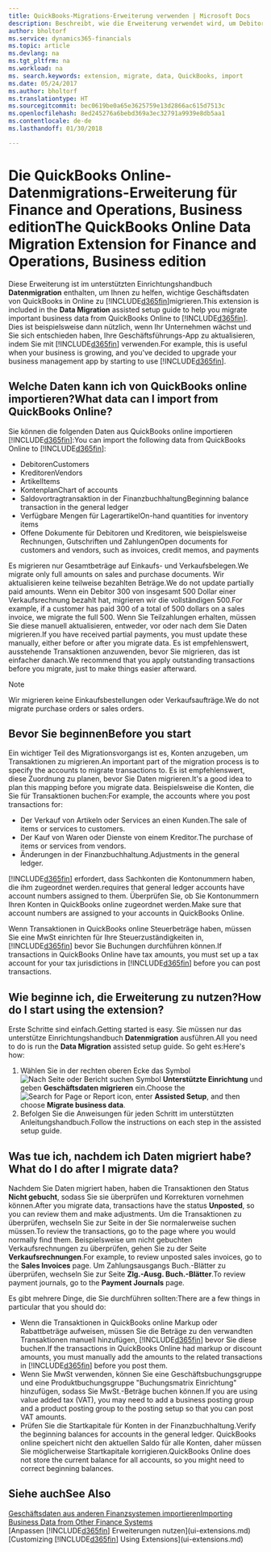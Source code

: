 ```yaml
---
title: QuickBooks-Migrations-Erweiterung verwenden | Microsoft Docs
description: Beschreibt, wie die Erweiterung verwendet wird, um Debitoren, Kreditoren, Artikel und Konten aus QuickBooks-Online auf Finance and Operations, Business edition zu migrieren
author: bholtorf
ms.service: dynamics365-financials
ms.topic: article
ms.devlang: na
ms.tgt_pltfrm: na
ms.workload: na
ms. search.keywords: extension, migrate, data, QuickBooks, import
ms.date: 05/24/2017
ms.author: bholtorf
ms.translationtype: HT
ms.sourcegitcommit: bec0619be0a65e3625759e13d2866ac615d7513c
ms.openlocfilehash: 8ed245276a6bebd369a3ec32791a9939e8db5aa1
ms.contentlocale: de-de
ms.lasthandoff: 01/30/2018

---
```


# <a name="the-quickbooks-online-data-migration-extension-for-finance-and-operations-business-edition"></a><span data-ttu-id="015db-103">Die QuickBooks Online-Datenmigrations-Erweiterung für Finance and Operations, Business edition</span><span class="sxs-lookup"><span data-stu-id="015db-103">The QuickBooks Online Data Migration Extension for Finance and Operations, Business edition</span></span>
<span data-ttu-id="015db-104">Diese Erweiterung ist im unterstützten Einrichtungshandbuch **Datenmigration** enthalten, um Ihnen zu helfen, wichtige Geschäftsdaten von QuickBooks in Online zu [!INCLUDE[d365fin](includes/d365fin_md.md)]migrieren.</span><span class="sxs-lookup"><span data-stu-id="015db-104">This extension is included in the **Data Migration** assisted setup guide to help you migrate important business data from QuickBooks Online to [!INCLUDE[d365fin](includes/d365fin_md.md)].</span></span> <span data-ttu-id="015db-105">Dies ist beispielsweise dann nützlich, wenn Ihr Unternehmen wächst und Sie sich entschieden haben, Ihre Geschäftsführungs-App zu aktualisieren, indem Sie mit [!INCLUDE[d365fin](includes/d365fin_md.md)] verwenden.</span><span class="sxs-lookup"><span data-stu-id="015db-105">For example, this is useful when your business is growing, and you've decided to upgrade your business management app by starting to use [!INCLUDE[d365fin](includes/d365fin_md.md)].</span></span>

## <a name="what-data-can-i-import-from-quickbooks-online"></a><span data-ttu-id="015db-106">Welche Daten kann ich von QuickBooks online importieren?</span><span class="sxs-lookup"><span data-stu-id="015db-106">What data can I import from QuickBooks Online?</span></span>
<span data-ttu-id="015db-107">Sie können die folgenden Daten aus QuickBooks online importieren [!INCLUDE[d365fin](includes/d365fin_md.md)]:</span><span class="sxs-lookup"><span data-stu-id="015db-107">You can import the following data from QuickBooks Online to [!INCLUDE[d365fin](includes/d365fin_md.md)]:</span></span>  

* <span data-ttu-id="015db-108">Debitoren</span><span class="sxs-lookup"><span data-stu-id="015db-108">Customers</span></span>
* <span data-ttu-id="015db-109">Kreditoren</span><span class="sxs-lookup"><span data-stu-id="015db-109">Vendors</span></span>
* <span data-ttu-id="015db-110">Artikel</span><span class="sxs-lookup"><span data-stu-id="015db-110">Items</span></span>
* <span data-ttu-id="015db-111">Kontenplan</span><span class="sxs-lookup"><span data-stu-id="015db-111">Chart of accounts</span></span>
* <span data-ttu-id="015db-112">Saldovortragtransaktion in der Finanzbuchhaltung</span><span class="sxs-lookup"><span data-stu-id="015db-112">Beginning balance transaction in the general ledger</span></span>
* <span data-ttu-id="015db-113">Verfügbare Mengen für Lagerartikel</span><span class="sxs-lookup"><span data-stu-id="015db-113">On-hand quantities for inventory items</span></span>
* <span data-ttu-id="015db-114">Offene Dokumente für Debitoren und Kreditoren, wie beispielsweise Rechnungen, Gutschriften und Zahlungen</span><span class="sxs-lookup"><span data-stu-id="015db-114">Open documents for customers and vendors, such as invoices, credit memos, and payments</span></span>

<span data-ttu-id="015db-115">Es migrieren nur Gesamtbeträge auf Einkaufs- und Verkaufsbelegen.</span><span class="sxs-lookup"><span data-stu-id="015db-115">We migrate only full amounts on sales and purchase documents.</span></span> <span data-ttu-id="015db-116">Wir aktualisieren keine teilweise bezahlten Beträge.</span><span class="sxs-lookup"><span data-stu-id="015db-116">We do not update partially paid amounts.</span></span> <span data-ttu-id="015db-117">Wenn ein Debitor 300 von insgesamt 500 Dollar einer Verkaufsrechnung bezahlt hat, migrieren wir die vollständigen 500.</span><span class="sxs-lookup"><span data-stu-id="015db-117">For example, if a customer has paid 300 of a total of 500 dollars on a sales invoice, we migrate the full 500.</span></span> <span data-ttu-id="015db-118">Wenn Sie Teilzahlungen erhalten, müssen Sie diese manuell aktualisieren, entweder, vor oder nach dem Sie Daten migrieren.</span><span class="sxs-lookup"><span data-stu-id="015db-118">If you have received partial payments, you must update these manually, either before or after you migrate data.</span></span> <span data-ttu-id="015db-119">Es ist empfehlenswert, ausstehende Transaktionen anzuwenden, bevor Sie migrieren, das ist einfacher danach.</span><span class="sxs-lookup"><span data-stu-id="015db-119">We recommend that you apply outstanding transactions before you migrate, just to make things easier afterward.</span></span>

> [!NOTE]  
>   <span data-ttu-id="015db-120">Wir migrieren keine Einkaufsbestellungen oder Verkaufsaufträge.</span><span class="sxs-lookup"><span data-stu-id="015db-120">We do not migrate purchase orders or sales orders.</span></span>

## <a name="before-you-start"></a><span data-ttu-id="015db-121">Bevor Sie beginnen</span><span class="sxs-lookup"><span data-stu-id="015db-121">Before you start</span></span>
<span data-ttu-id="015db-122">Ein wichtiger Teil des Migrationsvorgangs ist es, Konten anzugeben, um Transaktionen zu migrieren.</span><span class="sxs-lookup"><span data-stu-id="015db-122">An important part of the migration process is to specify the accounts to migrate transactions to.</span></span> <span data-ttu-id="015db-123">Es ist empfehlenswert, diese Zuordnung zu planen, bevor Sie Daten migrieren.</span><span class="sxs-lookup"><span data-stu-id="015db-123">It's a good idea to plan this mapping before you migrate data.</span></span> <span data-ttu-id="015db-124">Beispielsweise die Konten, die Sie für Transaktionen buchen:</span><span class="sxs-lookup"><span data-stu-id="015db-124">For example, the accounts where you post transactions for:</span></span>  

* <span data-ttu-id="015db-125">Der Verkauf von Artikeln oder Services an einen Kunden.</span><span class="sxs-lookup"><span data-stu-id="015db-125">The sale of items or services to customers.</span></span>
* <span data-ttu-id="015db-126">Der Kauf von Waren oder Dienste von einem Kreditor.</span><span class="sxs-lookup"><span data-stu-id="015db-126">The purchase of items or services from vendors.</span></span>  
* <span data-ttu-id="015db-127">Änderungen in der Finanzbuchhaltung.</span><span class="sxs-lookup"><span data-stu-id="015db-127">Adjustments in the general ledger.</span></span>  

[!INCLUDE[d365fin](includes/d365fin_md.md)] <span data-ttu-id="015db-128"> erfordert, dass Sachkonten die Kontonummern haben, die ihm zugeordnet werden.</span><span class="sxs-lookup"><span data-stu-id="015db-128">requires that general ledger accounts have account numbers assigned to them.</span></span> <span data-ttu-id="015db-129">Überprüfen Sie, ob Sie Kontonummern Ihren Konten in QuickBooks online zugeordnet werden.</span><span class="sxs-lookup"><span data-stu-id="015db-129">Make sure that account numbers are assigned to your accounts in QuickBooks Online.</span></span>

<span data-ttu-id="015db-130">Wenn Transaktionen in QuickBooks online Steuerbeträge haben, müssen Sie eine MwSt einrichten für Ihre Steuerzuständigkeiten in, [!INCLUDE[d365fin](includes/d365fin_md.md)] bevor Sie Buchungen durchführen können.</span><span class="sxs-lookup"><span data-stu-id="015db-130">If transactions in QuickBooks Online have tax amounts, you must set up a tax account for your tax jurisdictions in [!INCLUDE[d365fin](includes/d365fin_md.md)] before you can post transactions.</span></span>

## <a name="how-do-i-start-using-the-extension"></a><span data-ttu-id="015db-131">Wie beginne ich, die Erweiterung zu nutzen?</span><span class="sxs-lookup"><span data-stu-id="015db-131">How do I start using the extension?</span></span>
<span data-ttu-id="015db-132">Erste Schritte sind einfach.</span><span class="sxs-lookup"><span data-stu-id="015db-132">Getting started is easy.</span></span> <span data-ttu-id="015db-133">Sie müssen nur das unterstütze Einrichtungshandbuch **Datenmigration** ausführen.</span><span class="sxs-lookup"><span data-stu-id="015db-133">All you need to do is run the **Data Migration** assisted setup guide.</span></span> <span data-ttu-id="015db-134">So geht es:</span><span class="sxs-lookup"><span data-stu-id="015db-134">Here's how:</span></span>

1. <span data-ttu-id="015db-135">Wählen Sie in der rechten oberen Ecke das Symbol ![Nach Seite oder Bericht suchen](media/ui-search/search_small.png "Nach Seite oder Bericht suchen") Symbol **Unterstützte Einrichtung** und geben **Geschäftsdaten migrieren** ein.</span><span class="sxs-lookup"><span data-stu-id="015db-135">Choose the ![Search for Page or Report](media/ui-search/search_small.png "Search for Page or Report icon") icon, enter **Assisted Setup**, and then choose **Migrate business data**.</span></span>
2. <span data-ttu-id="015db-136">Befolgen Sie die Anweisungen für jeden Schritt im unterstützten Anleitungshandbuch.</span><span class="sxs-lookup"><span data-stu-id="015db-136">Follow the instructions on each step in the assisted setup guide.</span></span>

## <a name="what-do-i-do-after-i-migrate-data"></a><span data-ttu-id="015db-137">Was tue ich, nachdem ich Daten migriert habe?</span><span class="sxs-lookup"><span data-stu-id="015db-137">What do I do after I migrate data?</span></span>
<span data-ttu-id="015db-138">Nachdem Sie Daten migriert haben, haben die Transaktionen den Status **Nicht gebucht**, sodass Sie sie überprüfen und Korrekturen vornehmen können.</span><span class="sxs-lookup"><span data-stu-id="015db-138">After you migrate data, transactions have the status **Unposted**, so you can review them and make adjustments.</span></span> <span data-ttu-id="015db-139">Um die Transaktionen zu überprüfen, wechseln Sie zur Seite in der Sie normalerweise suchen müssen.</span><span class="sxs-lookup"><span data-stu-id="015db-139">To review the transactions, go to the page where you would normally find them.</span></span> <span data-ttu-id="015db-140">Beispielsweise um nicht gebuchten Verkaufsrechnungen zu überprüfen, gehen Sie zu der Seite **Verkaufsrechnungen**.</span><span class="sxs-lookup"><span data-stu-id="015db-140">For example, to review unposted sales invoices, go to the **Sales Invoices** page.</span></span> <span data-ttu-id="015db-141">Um Zahlungsausgangs Buch.-Blätter zu überprüfen, wechseln Sie zur Seite **Zlg.-Ausg. Buch.-Blätter**.</span><span class="sxs-lookup"><span data-stu-id="015db-141">To review payment journals, go to the **Payment Journals** page.</span></span>   

<span data-ttu-id="015db-142">Es gibt mehrere Dinge, die Sie durchführen sollten:</span><span class="sxs-lookup"><span data-stu-id="015db-142">There are a few things in particular that you should do:</span></span>

* <span data-ttu-id="015db-143">Wenn die Transaktionen in QuickBooks online Markup oder Rabattbeträge aufweisen, müssen Sie die Beträge zu den verwandten Transaktionen manuell hinzufügen, [!INCLUDE[d365fin](includes/d365fin_md.md)] bevor Sie diese buchen.</span><span class="sxs-lookup"><span data-stu-id="015db-143">If the transactions in QuickBooks Online had markup or discount amounts, you must manually add the amounts to the related transactions in [!INCLUDE[d365fin](includes/d365fin_md.md)] before you post them.</span></span>
* <span data-ttu-id="015db-144">Wenn Sie MwSt verwenden, können Sie eine Geschäftsbuchungsgruppe und eine Produktbuchungsgruppe "Buchungsmatrix Einrichtung" hinzufügen, sodass Sie MwSt.-Beträge buchen können.</span><span class="sxs-lookup"><span data-stu-id="015db-144">If you are using value added tax (VAT), you may need to add a business posting group and a product posting group to the posting setup so that you can post VAT amounts.</span></span>
* <span data-ttu-id="015db-145">Prüfen Sie die Startkapitale für Konten in der Finanzbuchhaltung.</span><span class="sxs-lookup"><span data-stu-id="015db-145">Verify the beginning balances for accounts in the general ledger.</span></span> <span data-ttu-id="015db-146">QuickBooks online speichert nicht den aktuellen Saldo für alle Konten, daher müssen Sie möglicherweise Startkapitale korrigieren.</span><span class="sxs-lookup"><span data-stu-id="015db-146">QuickBooks Online does not store the current balance for all accounts, so you might need to correct beginning balances.</span></span>

## <a name="see-also"></a><span data-ttu-id="015db-147">Siehe auch</span><span class="sxs-lookup"><span data-stu-id="015db-147">See Also</span></span>
[<span data-ttu-id="015db-148">Geschäftsdaten aus anderen Finanzsystemen importieren</span><span class="sxs-lookup"><span data-stu-id="015db-148">Importing Business Data from Other Finance Systems</span></span>](upload-data.md)  
<span data-ttu-id="015db-149">[Anpassen [!INCLUDE[d365fin](includes/d365fin_md.md)] Erweiterungen nutzen](ui-extensions.md)</span><span class="sxs-lookup"><span data-stu-id="015db-149">[Customizing [!INCLUDE[d365fin](includes/d365fin_md.md)] Using Extensions](ui-extensions.md)</span></span>  

